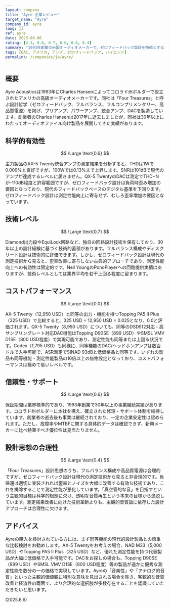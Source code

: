 ```yaml
---
layout: company
title: "Ayre 企業レビュー"
target_name: "Ayre"
company_id: ayre
lang: ja
ref: ayre
date: 2025-08-06
rating: [2.3, 0.6, 0.7, 0.0, 0.6, 0.4]
summary: "1993年創業の米国オーディオメーカーで、ゼロフィードバック設計を特徴とするが、測定性能は現代基準では問題レベルにあり、コストパフォーマンスは極めて低い"
tags: [DAC, アメリカ, アンプ, ゼロフィードバック, ハイエンド]
permalink: /companies/ja/ayre/
---
```

## 概要

Ayre Acousticsは1993年にCharles Hansenによってコロラド州ボルダーで設立されたアメリカの高級オーディオメーカーです。同社は「Four Treasures」と呼ぶ設計哲学（ゼロフィードバック、フルバランス、フルコンプリメンタリー、高品質電源）を掲げ、プリアンプ、パワーアンプ、統合アンプ、DACを製造しています。創業者のCharles Hansenは2017年に逝去しましたが、同社は30年以上にわたってオーディオファイル向け製品を展開してきた実績があります。

## 科学的有効性

$$ \Large \text{0.6} $$

主力製品のAX-5 Twenty統合アンプの測定結果を分析すると、THDは1Wで0.009%と良好ですが、100Wでは0.13%まで上昇します。SNRは101dBで現代のアンプが達成するレベルに届きません。QX-5 TwentyのDACは測定でTHD+Nが-110dB程度と許容範囲ですが、ゼロフィードバック設計は負荷時歪み増加の要因となっており、現代のフィードバックベースのデジタル基準を下回ります。ゼロフィードバック設計は測定性能向上に寄与せず、むしろ歪率増加の要因となっています。

## 技術レベル

$$ \Large \text{0.7} $$

Diamond出力段やEquiLock回路など、独自の回路設計技術を保有しており、30年以上の設計経験に基づく技術的蓄積があります。フルバランス構成やディスクリート設計は技術的に評価できます。しかし、ゼロフィードバック設計は現代の測定技術から見ると、歪率改善に寄与しない古典的アプローチであり、測定性能向上への有効性は限定的です。Neil YoungのPonoPlayerへの回路提供実績はありますが、技術レベルとしては業界平均を若干上回る程度に留まります。

## コストパフォーマンス

$$ \Large \text{0.0} $$

AX-5 Twenty（12,950 USD）と同等の出力・機能を持つTopping PA5 II Plus（325 USD）で比較すると、325 USD ÷ 12,950 USD = 0.025となり、0.0と評価されます。QX-5 Twenty（8,950 USD）についても、同等のDSD512対応・高サンプリングレート対応DAC機能はTopping D90SE（899 USD）やSMSL VMV D1SE（800 USD程度）で実現可能であり、測定性能も同等または上回る状況です。Codex（1,795 USD）も同様に、同等機能のDAC/ヘッドホンアンプは数百ドルで入手可能で、ASR測定でSINAD 93dBと低価格品と同等です。いずれの製品も同等機能・測定性能製品の10倍以上の価格設定となっており、コストパフォーマンスは極めて低いレベルです。

## 信頼性・サポート

$$ \Large \text{0.6} $$

保証期間は業界標準的であり、1993年創業で30年以上の事業継続実績があります。コロラド州ボルダーに本社を構え、確立された修理・サポート体制を維持しています。創業者の逝去後も事業は継続されており、一定の企業安定性は認められます。ただし、故障率やMTBFに関する具体的データは確認できず、新興メーカーに比べ特筆すべき優位性は見当たりません。

## 設計思想の合理性

$$ \Large \text{0.4} $$

「Four Treasures」設計思想のうち、フルバランス構成や高品質電源は合理的ですが、ゼロフィードバック設計は現代の測定技術から見ると非合理的です。負帰還は適切に実装されれば歪率とノイズを大幅に改善する有効な技術であり、これを排除することで測定性能が悪化しています。「真空管的な音」を目指すという主観的目標は科学的根拠に欠け、透明な音質再生という本来の目標から逸脱しています。測定結果改善に向けた技術革新よりも、主観的音質論に依存した設計アプローチは合理性に欠けます。

## アドバイス

Ayreの購入を検討されている方には、まず同等機能の現代的設計製品との慎重な比較検討をお勧めします。AX-5 Twentyをお考えの場合、NAD M33（5,000 USD）やTopping PA5 II Plus（325 USD）など、優れた測定性能を持つ代替製品が大幅に低価格で入手可能です。DACをお探しの場合も、Topping D90SE（899 USD）やSMSL VMV D1SE（800 USD程度）等の製品が遥かに優秀な測定性能を数分の一の価格で実現しています。Ayreの「音楽性」や「アナログ的音質」といった主観的価値観に特別な意味を見出される場合を除き、客観的な音質改善と経済性の両面で、より合理的な選択肢が多数存在することを認識していただきたいと思います。

(2025.8.6)
